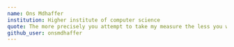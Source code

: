 ```yaml
---
name: Ons Mdhaffer
institution: Higher institute of computer science
quote: The more precisely you attempt to take my measure the less you will know my own position 
github_user: onsmdhaffer
---
```

